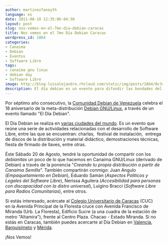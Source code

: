 ```yaml
---
author: martinezfaneyth
language: es
date: 2011-08-18 12:35:06-04:30
layout: post
slug: nos-vemos-en-el-7mo-dia-debian-caracas
title: Nos vemos en el 7mo Día Debian Caracas
wordpress_id: 1864
categories:
- Canaima
- Debian
- Eventos
- Software Libre
tags:
- canaima gnu linux
- debian day
- Software Libre
image: http://blog-luisalejandro.rhcloud.com/static/img/posts/1864/0c34aceed6b341f463a638fedd2e0828.jpg
description: El día debian es un evento para difundir las bondades del Software Libre.
---
```


Por séptimo año consecutivo, la [Comunidad Debian de Venezuela](http://www.debian.org.ve/) celebra el 18 aniversario de la meta-distribución [Debian GNU/Linux](http://debian.org/), a través de un evento llamado "El Día Debian".

El Día Debian se realiza en [varias ciudades del mundo](http://wiki.debian.org/DebianDay2011). Es un evento que reúne una serie de actividades relacionadas con el desarrollo de Software Libre, entre las que se encuentran: charlas,  festival de instalación,  entrega de discos de la distribución y material didáctico, demostraciones técnicas, fiesta de firmado de llaves, entre otras.

Éste Sábado 20 de Agosto, tendré la oportunidad de compartir con los _debianitas_ un poco de lo que hacemos en Canaima GNU/Linux (derivado de Debian) a través de la ponencia "_Creando tu propia distribución a partir de Canaima Semilla_". También compartirán conmigo: Juan Angulo (_Empaquetamiento en Debian_), Eduardo Samán (_Aspectos Politicos y Legales del Software Libre_), Nerissa Aguilera (_Accesibilidad para personas con discapacidad con la distro universal_), Luigino Bracci (_Software Libre para Radios Comunitarias_), entre otros.

Si estás interesado, acércate al [Colegio Universitario de Caracas](http://www.cuc.edu.ve/) (CUC) en la Avenida Principal de la Floresta cruce con Avenida Francisco de Miranda (Urb. La Floresta), Edificio Sucre (a una cuadra de la estación de metro "Altamira"), frente al Centro Plaza. Chacao - Estado Miranda. Si no estás en Caracas, también puedes acercarte al Día Debian en [Valencia](http://wiki.debian.org/DebianDay2011/Venezuela/Valencia), [Barquisimeto](http://wiki.debian.org/DebianDay2011/Venezuela/Barquisimeto) y [Mérida](http://wiki.debian.org/DebianDay2011/Venezuela/Merida).

¡Nos Vemos!
